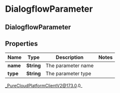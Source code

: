 # DialogflowParameter

## DialogflowParameter

## Properties

|Name | Type | Description | Notes|
|------------ | ------------- | ------------- | -------------|
| **name** | **String** | The parameter name | |
| **type** | **String** | The parameter type | |



_PureCloudPlatformClientV2@173.0.0_
